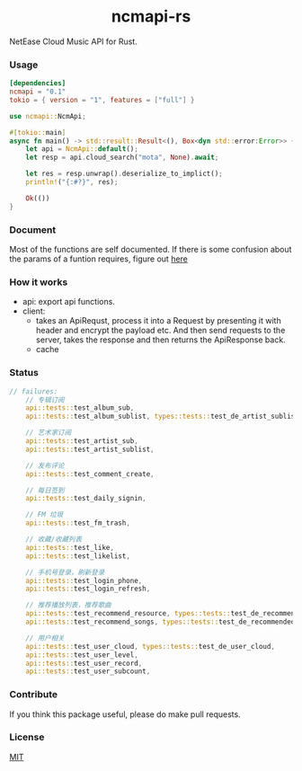 <h1 align=center>ncmapi-rs</h1>

NetEase Cloud Music API for Rust.


### Usage

```toml
[dependencies]
ncmapi = "0.1"
tokio = { version = "1", features = ["full"] }
```

```rust
use ncmapi::NcmApi;

#[tokio::main]
async fn main() -> std::result::Result<(), Box<dyn std::error:Error>> {
    let api = NcmApi::default();
    let resp = api.cloud_search("mota", None).await;

    let res = resp.unwrap().deserialize_to_implict();
    println!("{:#?}", res);

    Ok(())
}
```


### Document

Most of the functions are self documented. If there is some confusion about the params of a funtion requires, figure out [here](https://neteasecloudmusicapi.vercel.app)



### How it works

* api: export api functions.
* client:
    * takes an ApiRequst, process it into a Request by presenting it with header and encrypt the payload etc. And then send requests to the server, takes the response and then returns the ApiResponse back.
    * cache

### Status

```rust
// failures:
    // 专辑订阅
    api::tests::test_album_sub,
    api::tests::test_album_sublist, types::tests::test_de_artist_sublist,

    // 艺术家订阅
    api::tests::test_artist_sub,
    api::tests::test_artist_sublist,

    // 发布评论
    api::tests::test_comment_create,

    // 每日签到
    api::tests::test_daily_signin,

    // FM 垃圾
    api::tests::test_fm_trash,

    // 收藏/收藏列表
    api::tests::test_like,
    api::tests::test_likelist,

    // 手机号登录，刷新登录
    api::tests::test_login_phone,
    api::tests::test_login_refresh,

    // 推荐播放列表，推荐歌曲
    api::tests::test_recommend_resource, types::tests::test_de_recommended_playlists,
    api::tests::test_recommend_songs, types::tests::test_de_recommended_songs,

    // 用户相关
    api::tests::test_user_cloud, types::tests::test_de_user_cloud,
    api::tests::test_user_level,
    api::tests::test_user_record,
    api::tests::test_user_subcount,
```

### Contribute

If you think this package useful, please do make pull requests.

### License

[MIT](LICENSE)